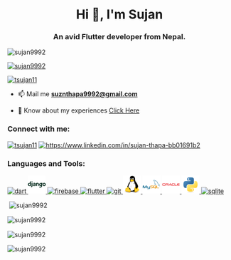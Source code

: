 <h1 align="center">Hi 👋, I'm Sujan</h1>
<h3 align="center">An avid Flutter developer from Nepal.</h3>

<p align="left"> <img src="https://komarev.com/ghpvc/?username=sujan9992&label=Profile%20views&color=0e75b6&style=flat" alt="sujan9992" /> </p>

<p align="left"> <a href="https://github.com/ryo-ma/github-profile-trophy"><img src="https://github-profile-trophy.vercel.app/?username=Sujan9992&theme=onestar&column=9&margin-w=15&margin-h=15)](https://github.com/ryo-ma/github-profile-trophy" alt="sujan9992" /></a> </p>

<p align="left"> <a href="https://twitter.com/tsujan11" target="blank"><img src="https://img.shields.io/twitter/follow/tsujan11?logo=twitter&style=for-the-badge" alt="tsujan11" /></a> </p>

- 📫 Mail me **suznthapa9992@gmail.com**

- 📄 Know about my experiences [Click Here](https://www.canva.com/design/DAEhR4oVusY/3D0s6WpIMPdOMNdoGUrxXQ/edit)

<h3 align="left">Connect with me:</h3>
<p align="left">
<a href="https://twitter.com/tsujan11" target="blank"><img align="center" src="https://raw.githubusercontent.com/rahuldkjain/github-profile-readme-generator/master/src/images/icons/Social/twitter.svg" alt="tsujan11" height="30" width="40" /></a>
<a href="https://linkedin.com/in/sujan-thapa-bb01691b2" target="blank"><img align="center" src="https://raw.githubusercontent.com/rahuldkjain/github-profile-readme-generator/master/src/images/icons/Social/linked-in-alt.svg" alt="https://www.linkedin.com/in/sujan-thapa-bb01691b2" height="30" width="40" /></a>
</p>

<h3 align="left">Languages and Tools:</h3>
<p align="left"> <a href="https://dart.dev" target="_blank"> <img src="https://www.vectorlogo.zone/logos/dartlang/dartlang-icon.svg" alt="dart" width="40" height="40"/> </a> <a href="https://www.djangoproject.com/" target="_blank"> <img src="https://raw.githubusercontent.com/github/explore/7456fdff59816d37ef383a6c8f32a26ff7332db2/topics/django/django.png" alt="django" width="40" height="40"/> </a> <a href="https://firebase.google.com/" target="_blank"> <img src="https://www.vectorlogo.zone/logos/firebase/firebase-icon.svg" alt="firebase" width="40" height="40"/> </a> <a href="https://flutter.dev" target="_blank"> <img src="https://www.vectorlogo.zone/logos/flutterio/flutterio-icon.svg" alt="flutter" width="40" height="40"/> </a> <a href="https://git-scm.com/" target="_blank"> <img src="https://www.vectorlogo.zone/logos/git-scm/git-scm-icon.svg" alt="git" width="40" height="40"/> </a> <a href="https://www.linux.org/" target="_blank"> <img src="https://raw.githubusercontent.com/devicons/devicon/master/icons/linux/linux-original.svg" alt="linux" width="40" height="40"/> </a> <a href="https://www.mysql.com/" target="_blank"> <img src="https://raw.githubusercontent.com/devicons/devicon/master/icons/mysql/mysql-original-wordmark.svg" alt="mysql" width="40" height="40"/> </a> <a href="https://www.oracle.com/" target="_blank"> <img src="https://raw.githubusercontent.com/devicons/devicon/master/icons/oracle/oracle-original.svg" alt="oracle" width="40" height="40"/> </a> <a href="https://www.python.org" target="_blank"> <img src="https://raw.githubusercontent.com/devicons/devicon/master/icons/python/python-original.svg" alt="python" width="40" height="40"/> </a> <a href="https://www.sqlite.org/" target="_blank"> <img src="https://www.vectorlogo.zone/logos/sqlite/sqlite-icon.svg" alt="sqlite" width="40" height="40"/> </a> </p>



<p>&nbsp;<img align="center" src="https://github-readme-stats.vercel.app/api?username=Sujan9992&show_icons=true&theme=github_dark" alt="sujan9992" /></p>

<p><img align="center" src="https://github-readme-streak-stats.herokuapp.com?user=Sujan9992&theme=tokyonight_duo" alt="sujan9992" /></p>

<p><img align="center" src="https://github-readme-stats.vercel.app/api/wakatime?username=sujanthapa" alt="sujan9992" /></p>

<p><img align="center" src="https://github-readme-stats.vercel.app/api/top-langs?username=sujan9992&show_icons=true&locale=en&layout=compact&langs_count=6" alt="sujan9992" /></p>

